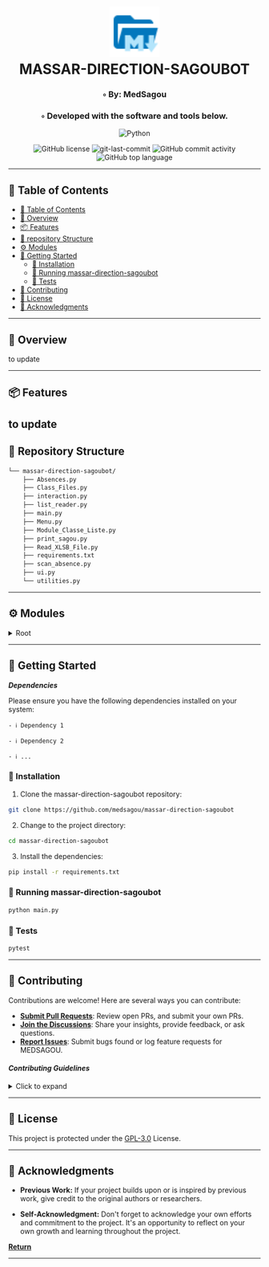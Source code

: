<div align="center">
<h1 align="center">
<img src="https://raw.githubusercontent.com/PKief/vscode-material-icon-theme/ec559a9f6bfd399b82bb44393651661b08aaf7ba/icons/folder-markdown-open.svg" width="100" />
<br>MASSAR-DIRECTION-SAGOUBOT</h1>
<h3>◦ By: MedSagou</h3>
<h3>◦ Developed with the software and tools below.</h3>

<p align="center">
<img src="https://img.shields.io/badge/Python-3776AB.svg?style=flat-square&logo=Python&logoColor=white" alt="Python" />
</p>
<img src="https://img.shields.io/github/license/medsagou/massar-direction-sagoubot?style=flat-square&color=5D6D7E" alt="GitHub license" />
<img src="https://img.shields.io/github/last-commit/medsagou/massar-direction-sagoubot?style=flat-square&color=5D6D7E" alt="git-last-commit" />
<img src="https://img.shields.io/github/commit-activity/m/medsagou/massar-direction-sagoubot?style=flat-square&color=5D6D7E" alt="GitHub commit activity" />
<img src="https://img.shields.io/github/languages/top/medsagou/massar-direction-sagoubot?style=flat-square&color=5D6D7E" alt="GitHub top language" />
</div>

---

## 📖 Table of Contents
- [📖 Table of Contents](#-table-of-contents)
- [📍 Overview](#-overview)
- [📦 Features](#-features)
- [📂 repository Structure](#-repository-structure)
- [⚙️ Modules](#modules)
- [🚀 Getting Started](#-getting-started)
    - [🔧 Installation](#-installation)
    - [🤖 Running massar-direction-sagoubot](#-running-massar-direction-sagoubot)
    - [🧪 Tests](#-tests)
- [🤝 Contributing](#-contributing)
- [📄 License](#-license)
- [👏 Acknowledgments](#-acknowledgments)

---


## 📍 Overview

to update

---

## 📦 Features


to update
---


## 📂 Repository Structure

```sh
└── massar-direction-sagoubot/
    ├── Absences.py
    ├── Class_Files.py
    ├── interaction.py
    ├── list_reader.py
    ├── main.py
    ├── Menu.py
    ├── Module_Classe_Liste.py
    ├── print_sagou.py
    ├── Read_XLSB_File.py
    ├── requirements.txt
    ├── scan_absence.py
    ├── ui.py
    └── utilities.py

```

---


## ⚙️ Modules

<details closed><summary>Root</summary>

| File                                                                                                             | Summary                                                                                                                                                                                                                                                                                                                                                                                                                                                                                                                                                                                                                                                                   |
| ---                                                                                                              |---------------------------------------------------------------------------------------------------------------------------------------------------------------------------------------------------------------------------------------------------------------------------------------------------------------------------------------------------------------------------------------------------------------------------------------------------------------------------------------------------------------------------------------------------------------------------------------------------------------------------------------------------------------------------|
| [Absences.py](https://github.com/medsagou/massar-direction-sagoubot/blob/main/Absences.py)                       | The "Absences.py" code contains a class called "Absence" that represents a page on a website where absences are recorded. It has methods for navigating to the page and filling in absences for each class and student. The class uses Selenium WebDriver to interact with the webpage and locate elements to input the absences. The code also imports other modules and files, such as "print_sagou.py" and "scan_absence.py", to perform additional tasks related to the absences.                                                                                                                                                                                     |
| [Class_Files.py](https://github.com/medsagou/massar-direction-sagoubot/blob/main/Class_Files.py)                 | The code in Class_Files.py defines two classes: C_Dossier and C_File. C_Dossier class provides functions to work with directories, such as getting the current directory, checking if a directory exists, changing the directory, and creating a new directory.C_File class provides functions to work with files, such as checking if a file exists and specifying the name of a file.                                                                                                                                                                                                                                                                                   |
| [interaction.py](https://github.com/medsagou/massar-direction-sagoubot/blob/main/interaction.py)                 | The code above is part of a Python project called "massar-direction-sagoubot". It includes a class called "Massar_Direction_Sagou" that serves as the main interaction with the Massar website. The class has methods for initializing the driver, opening the website, navigating to the list page, filling in the username and password fields, submitting the login form, and checking for login errors. There are also methods for closing the browser tab, exiting the program, and executing the main interaction sequence.The code uses the Selenium library to automate the browser actions and the dotenv library to load environment variables from a.env file. |
| [main.py](https://github.com/medsagou/massar-direction-sagoubot/blob/main/main.py)                               | to update                                                                                                                                                                                                                                                                                                                                                                                                                                                                                                                                                                                                                                                 |
| [Menu.py](https://github.com/medsagou/massar-direction-sagoubot/blob/main/Menu.py)                               | to update                                                                                                                                                                                                                                                                                                                                                                                                                                                                                                                                                                                                                                                 |
| [Module_Classe_Liste.py](https://github.com/medsagou/massar-direction-sagoubot/blob/main/Module_Classe_Liste.py) | to update                                                                                                                                                                                                                                                                                                                                                                                                                                                                                                                                                                                                                                                                 |
| [print_sagou.py](https://github.com/medsagou/massar-direction-sagoubot/blob/main/print_sagou.py)                 | to update                                                                                                                                                                                                                                                                                                                                                                                                                                                                                                                                                                                                                                                                 |
| [Read_XLSB_File.py](https://github.com/medsagou/massar-direction-sagoubot/blob/main/Read_XLSB_File.py)           | to update                                                                                                                                                                                                                                                                                                                                                                                                                                                                                                                                                                                                                                                                 |
| [scan_absence.py](https://github.com/medsagou/massar-direction-sagoubot/blob/main/scan_absence.py)               | to update                                                                                                                                                                                                                                                                                                                                                                                                                                                                                                                                                                                                                                                                 |
| [ui.py](https://github.com/medsagou/massar-direction-sagoubot/blob/main/ui.py)                                   | to update                                                                                                                                                                                                                                                                                                                                                                                                                                                                                                                                                                                                                                                                 |
| [utilities.py](https://github.com/medsagou/massar-direction-sagoubot/blob/main/utilities.py)                     | to update                                                                                                                                                                                                                                                                                                                                                                                                                                                                                                                                                                                                                                                                 |

</details>

---

## 🚀 Getting Started

***Dependencies***

Please ensure you have the following dependencies installed on your system:

`- ℹ️ Dependency 1`

`- ℹ️ Dependency 2`

`- ℹ️ ...`

### 🔧 Installation

1. Clone the massar-direction-sagoubot repository:
```sh
git clone https://github.com/medsagou/massar-direction-sagoubot
```

2. Change to the project directory:
```sh
cd massar-direction-sagoubot
```

3. Install the dependencies:
```sh
pip install -r requirements.txt
```

### 🤖 Running massar-direction-sagoubot

```sh
python main.py
```

### 🧪 Tests
```sh
pytest
```




---

## 🤝 Contributing

Contributions are welcome! Here are several ways you can contribute:

- **[Submit Pull Requests](https://github.com/medsagou/massar-direction-sagoubot/blob/main/CONTRIBUTING.md)**: Review open PRs, and submit your own PRs.
- **[Join the Discussions](https://github.com/medsagou/massar-direction-sagoubot/discussions)**: Share your insights, provide feedback, or ask questions.
- **[Report Issues](https://github.com/medsagou/massar-direction-sagoubot/issues)**: Submit bugs found or log feature requests for MEDSAGOU.

#### *Contributing Guidelines*

<details closed>
<summary>Click to expand</summary>

1. **Fork the Repository**: Start by forking the project repository to your GitHub account.
2. **Clone Locally**: Clone the forked repository to your local machine using a Git client.
   ```sh
   git clone <your-forked-repo-url>
   ```
3. **Create a New Branch**: Always work on a new branch, giving it a descriptive name.
   ```sh
   git checkout -b new-feature-x
   ```
4. **Make Your Changes**: Develop and test your changes locally.
5. **Commit Your Changes**: Commit with a clear and concise message describing your updates.
   ```sh
   git commit -m 'Implemented new feature x.'
   ```
6. **Push to GitHub**: Push the changes to your forked repository.
   ```sh
   git push origin new-feature-x
   ```
7. **Submit a Pull Request**: Create a PR against the original project repository. Clearly describe the changes and their motivations.

Once your PR is reviewed and approved, it will be merged into the main branch.

</details>

---

## 📄 License


This project is protected under the [GPL-3.0](https://choosealicense.com/licenses/gpl-3.0/) License.

---

## 👏 Acknowledgments

- **Previous Work:** If your project builds upon or is inspired by previous work, give credit to the original authors or researchers.

 - **Self-Acknowledgment:** Don't forget to acknowledge your own efforts and commitment to the project. It's an opportunity to reflect on your own growth and learning throughout the project.

[**Return**](#Top)

---

